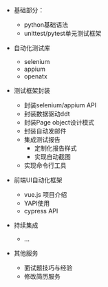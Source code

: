 
* 基础部分：
	* python基础语法
	* unittest/pytest单元测试框架

* 自动化测试库
	* selenium
	* appium
	* openatx

* 测试框架封装
	*  封装selenium/appium API
	*  封装数据驱动ddt
	*  封装Page object设计模式
	*  封装自动发邮件
	*  集成测试报告
		* 定制化报告样式
		* 实现自动截图 
	*  实现命令行工具

* 前端UI自动化框架
	*  vue.js 项目介绍
	*  YAPI使用
	*  cypress API

*  持续集成
    * ...

* 其他服务
	*  面试题技巧与经验
	*  修改简历服务